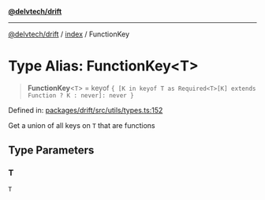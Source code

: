 [**@delvtech/drift**](../../README.md)

***

[@delvtech/drift](../../README.md) / [index](../README.md) / FunctionKey

# Type Alias: FunctionKey\<T\>

> **FunctionKey**\<`T`\> = keyof `{ [K in keyof T as Required<T>[K] extends Function ? K : never]: never }`

Defined in: [packages/drift/src/utils/types.ts:152](https://github.com/delvtech/drift/blob/95370f81f9813e8d583ed884b0b07657be0d8f2c/packages/drift/src/utils/types.ts#L152)

Get a union of all keys on `T` that are functions

## Type Parameters

### T

`T`

